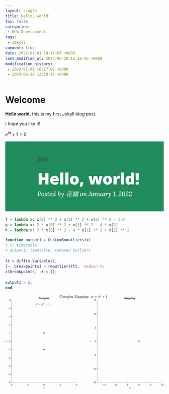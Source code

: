```yaml
---
layout: single
title: Hello, world!
toc: false
categories: 
 - Web Development
tags:
 - Jekyll
comment: true
date: 2022-01-01 10:17:07 +0800
last_modified_at: 2024-06-20 12:10:46 +0800
modification_history:
 - 2022-01-01 10:17:07 +0800
 - 2024-06-20 12:10:46 +0800
---
```


# Welcome

**Hello world**, this is my first Jekyll blog post.

I hope you like it!

$e^{i\pi}+1=0$

![image-20220707190620188](https://github.com/HelloWorld-1017/blog-images/blob/main/migration/imgpersonal/image-20220707190620188.png?raw=true)

```python
f = lambda x: x[0] ** 2 + x[1] ** 2 + x[2] ** 2 - 1.0
g = lambda x: 2 * x[0] ** 2 + x[1] ** 2 - 4 * x[2]
h = lambda x: 3 * x[0] ** 2 - 4 * x[1] ** 2 + x[2] ** 2
```

```matlab
function output1 = CustomRmoutliers(x)
% x: timetable
% output1: timetable, removed outliers

tt = diff(x.Variables);
[~, breakpoints] = rmoutliers(tt, 'median');
x(breakpoints, :) = [];

output1 = x;
end
```

![Mapping](https://github.com/HelloWorld-1017/blog-images/blob/main/migration/imgpersonal/Mapping.gif?raw=true)

<br>
